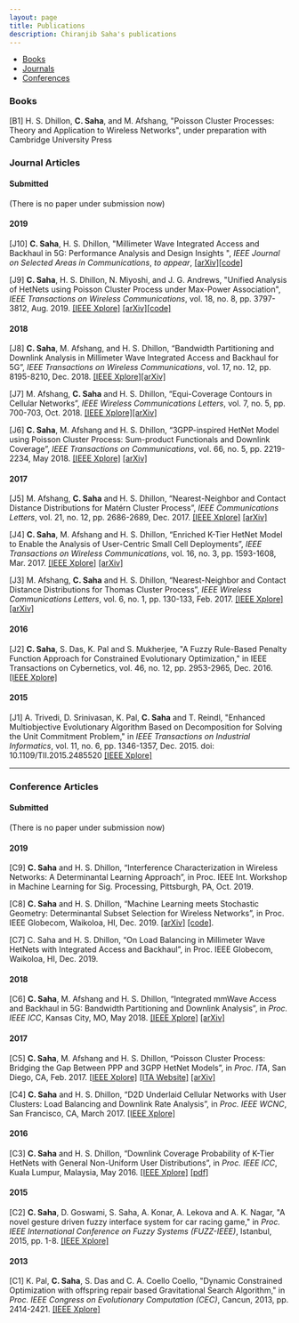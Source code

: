 ```yaml
---
layout: page
title: Publications
description: Chiranjib Saha's publications
---
```

<!--
<div class="navbar">
    <div class="navbar-inner">
        <ul class="nav">
            <li><a href="#book">book</a></li>
            <li><a href="#articles">articles</a></li>
            <li><a href="#editorials">editorials</a></li>
            <li><a href="#letters">letters</a></li>
            <li><a href="#chapters">chapters</a></li>
            <li><a href="#techreports">tech reports</a></li>
            <li><a href="#thesis">dissertation</a></li>
        </ul>
    </div>
</div>
-->
<div class="navbar">
    <div class="navbar-inner">
        <ul class="nav">
            <li><a href="#book">Books</a></li>
            <li><a href="#journal">Journals</a></li>
            <li><a href="#conf">Conferences</a></li>
       </ul>
    </div>
</div>

### <a name = "book"></a> Books

[B1] H. S. Dhillon, **C. Saha**, and M. Afshang, "Poisson Cluster Processes: Theory and Application to Wireless Networks", under preparation with Cambridge University Press


### <a name="journal"></a>Journal Articles

#### Submitted

(There is no paper under submission now)

#### 2019

[J10] **C. Saha**, H. S. Dhillon, "Millimeter Wave Integrated Access and Backhaul in 5G: Performance Analysis and Design Insights
", *IEEE Journal on Selected Areas in Communications*, *to appear*, [[arXiv]](https://arxiv.org/abs/1902.06300)[[code]](https://github.com/stochastic-geometry/Load-balancing-5G-mmwave)


[J9] **C. Saha**, H. S. Dhillon, N. Miyoshi, and J. G. Andrews, 
"Unified Analysis of HetNets using Poisson Cluster Process under Max-Power Association", *IEEE Transactions on Wireless Communications*,   vol. 18, no. 8, pp. 3797-3812, Aug. 2019.  [[IEEE Xplore]](https://doi.org/10.1109/TWC.2019.2917904)
[[arXiv]](https://arxiv.org/abs/1812.01830)[[code]](https://github.com/stochastic-geometry/PCP-HetNet-Max-Power-Association)




#### 2018

[J8] **C. Saha**, M. Afshang, and H. S. Dhillon, “Bandwidth Partitioning and Downlink Analysis in Millimeter Wave Integrated Access and Backhaul for 5G”, *IEEE Transactions on Wireless Communications*, vol. 17, no. 12, pp. 8195-8210, Dec. 2018. [[IEEE Xplore]](https://doi.org/10.1109/TWC.2018.2874655)[[arXiv]](https://arxiv.org/abs/1802.08776)

[J7] M. Afshang, **C. Saha** and H. S. Dhillon, “Equi-Coverage Contours in Cellular Networks”, *IEEE Wireless Communications Letters*, vol. 7, no. 5, pp. 700-703, Oct. 2018. [[IEEE Xplore]](https://doi.org/10.1109/LWC.2018.2812174)[[arXiv]](https://arxiv.org/abs/1802.10552)

[J6] **C. Saha**, M. Afshang and H. S. Dhillon, “3GPP-inspired HetNet Model using Poisson Cluster Process: Sum-product Functionals and Downlink Coverage”, *IEEE Transactions on Communications*, vol. 66, no. 5, pp. 2219-2234, May 2018. [[IEEE Xplore]](https://doi.org/10.1109/TCOMM.2017.2782741) [[arXiv]](https://arxiv.org/abs/1705.01699)


#### 2017

[J5] M. Afshang, **C. Saha** and H. S. Dhillon, “Nearest-Neighbor and Contact Distance Distributions for Matérn Cluster Process”, *IEEE Communications Letters*, vol. 21, no. 12, pp. 2686-2689, Dec. 2017. [[IEEE Xplore]](https://doi.org/10.1109/LCOMM.2017.2747510) [[arXiv]](https://arxiv.org/abs/1708.08438)

[J4] **C. Saha**, M. Afshang and H. S. Dhillon, “Enriched K-Tier HetNet Model to Enable the Analysis of User-Centric Small Cell Deployments”, *IEEE Transactions on Wireless Communications*, vol. 16, no. 3, pp. 1593-1608, Mar. 2017. [[IEEE Xplore]](https://doi.org/10.1109/TWC.2017.2649495) [[arXiv]](https://arxiv.org/abs/1609.08137)

[J3] M. Afshang, **C. Saha** and H. S. Dhillon, “Nearest-Neighbor and Contact Distance Distributions for Thomas Cluster Process”, *IEEE Wireless Communications Letters*, vol. 6, no. 1, pp. 130-133, Feb. 2017. [[IEEE Xplore]](https://doi.org/10.1109/LWC.2016.2641935) [[arXiv]](https://arxiv.org/abs/1609.08137)

#### 2016

[J2] **C. Saha**, S. Das, K. Pal and S. Mukherjee, "A Fuzzy Rule-Based Penalty Function Approach for Constrained Evolutionary Optimization," in IEEE Transactions on Cybernetics, vol. 46, no. 12, pp. 2953-2965, Dec. 2016. [[IEEE Xplore]](https://ieeexplore.ieee.org/document/6918436)

#### 2015

[J1] A. Trivedi, D. Srinivasan, K. Pal, **C. Saha** and T. Reindl, "Enhanced Multiobjective Evolutionary Algorithm Based on Decomposition for Solving the Unit Commitment Problem," in *IEEE Transactions on Industrial Informatics*, vol. 11, no. 6, pp. 1346-1357, Dec. 2015.
doi: 10.1109/TII.2015.2485520 [[IEEE Xplore]](https://ieeexplore.ieee.org/document/7286807)

---

### <a name="conf"></a>Conference Articles

#### Submitted

(There is no paper under submission now)

#### 2019

[C9] **C. Saha** and H. S. Dhillon, “Interference Characterization in Wireless Networks: A Determinantal Learning Approach”, in Proc. IEEE Int. Workshop in Machine Learning for Sig. Processing, Pittsburgh, PA, Oct. 2019.

[C8] **C. Saha** and H. S. Dhillon, “Machine Learning meets Stochastic Geometry: Determinantal Subset Selection for Wireless Networks”,  in Proc. IEEE Globecom, Waikoloa, HI, Dec. 2019. [[arXiv]](https://arxiv.org/abs/1905.00504) [[code]](https://github.com/stochastic-geometry/DPPL).

[C7] C. Saha and H. S. Dhillon, “On Load Balancing in Millimeter Wave HetNets with Integrated Access and Backhaul”,  in Proc. IEEE Globecom, Waikoloa, HI, Dec. 2019.

#### 2018

[C6] **C. Saha**, M. Afshang and H. S. Dhillon, “Integrated mmWave Access and Backhaul in 5G: Bandwidth Partitioning and Downlink Analysis”, in *Proc. IEEE ICC*, Kansas City, MO, May 2018. [[IEEE Xplore]](https://doi.org/10.1109/ICC.2018.8422149) [[arXiv]](https://arxiv.org/abs/1710.06255)

#### 2017

[C5] **C. Saha**, M. Afshang and H. S. Dhillon, “Poisson Cluster Process: Bridging the Gap Between PPP and 3GPP HetNet Models”, in *Proc. ITA*, San Diego, CA, Feb. 2017. [[IEEE Xplore]](https://doi.org/10.1109/ITA.2017.8023448) [[ITA Website]](http://ita.ucsd.edu/workshop/17/files/paper/paper_3135.pdf) [[arXiv]](https://arxiv.org/abs/1702.05706)


[C4] **C. Saha** and H. S. Dhillon, “D2D Underlaid Cellular Networks with User Clusters: Load Balancing and Downlink Rate Analysis”, in *Proc. IEEE WCNC*, San Francisco, CA, March 2017. [[IEEE Xplore]](https://doi.org/10.1109/WCNC.2017.7925781)

#### 2016

[C3] **C. Saha** and H. S. Dhillon, “Downlink Coverage Probability of K-Tier HetNets with General Non-Uniform User Distributions”, in *Proc. IEEE ICC*, Kuala Lumpur, Malaysia, May 2016. [[IEEE Xplore]](http://dx.doi.org/10.1109/ICC.2016.7511509) [[pdf]](https://www.dhillon.ece.vt.edu/Downloads/SahDhi_ICC2016.pdf)

#### 2015

[C2] **C. Saha**, D. Goswami, S. Saha, A. Konar, A. Lekova and A. K. Nagar, "A novel gesture driven fuzzy interface system for car racing game," in *Proc. IEEE International Conference on Fuzzy Systems (FUZZ-IEEE)*, Istanbul, 2015, pp. 1-8. [[IEEE Xplore]](https://ieeexplore.ieee.org/abstract/document/7337954)

#### 2013

[C1] K. Pal, **C. Saha**, S. Das and C. A. Coello Coello, "Dynamic Constrained Optimization with offspring repair based Gravitational Search Algorithm," in *Proc. IEEE Congress on Evolutionary Computation (CEC)*, Cancun, 2013, pp. 2414-2421. [[IEEE Xplore]](https://ieeexplore.ieee.org/document/6557858)





